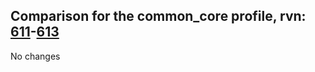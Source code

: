 ## Comparison for the common_core profile, rvn: [611](https://github.com/PRO100KatYT/FortniteProfileRevisions/tree/main/profiles/common_core/611%20common_core.json)-[613](https://github.com/PRO100KatYT/FortniteProfileRevisions/tree/main/profiles/common_core/613%20common_core.json)

No changes

